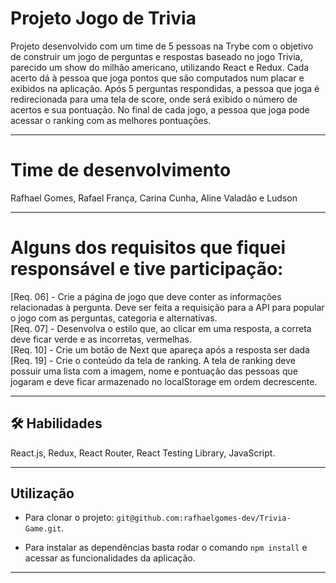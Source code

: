 # Projeto Jogo de Trivia

Projeto desenvolvido com um time de 5 pessoas na Trybe com o objetivo de construir um jogo de perguntas e respostas baseado no jogo Trivia, parecido um show do milhão americano, utilizando React e Redux. Cada acerto dá à pessoa que joga pontos que são computados num placar e exibidos na aplicação. Após 5 perguntas respondidas, a pessoa que joga é redirecionada para uma tela de score, onde será exibido o número de acertos e sua pontuação. No final de cada jogo, a pessoa que joga pode acessar o ranking com as melhores pontuações.

<hr></hr>

# Time de desenvolvimento
Rafhael Gomes, Rafael França, Carina Cunha, Aline Valadão e Ludson

<hr></hr>

# Alguns dos requisitos que fiquei responsável e tive participação:
[Req. 06] - Crie a página de jogo que deve conter as informações relacionadas à pergunta. Deve ser feita a requisição para a API para popular o jogo com as perguntas, categoria e alternativas.
<br />
[Req. 07] - Desenvolva o estilo que, ao clicar em uma resposta, a correta deve ficar verde e as incorretas, vermelhas.
<br />
[Req. 10] - Crie um botão de Next que apareça após a resposta ser dada
<br />
[Req. 19] - Crie o conteúdo da tela de ranking. A tela de ranking deve possuir uma lista com a imagem, nome e pontuação das pessoas que jogaram e deve ficar armazenado no localStorage em ordem decrescente.
<br />
<hr></hr>

## 🛠 Habilidades
React.js, Redux, React Router, React Testing Library, JavaScript.

<hr></hr>

## Utilização

- Para clonar o projeto: `git@github.com:rafhaelgomes-dev/Trivia-Game.git`.

- Para instalar as dependências basta rodar o comando `npm install` e acessar as funcionalidades da aplicação.

<hr></hr>